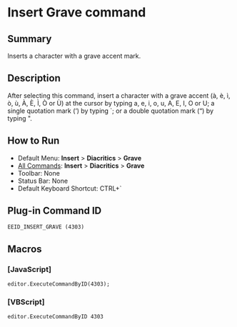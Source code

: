 # Insert Grave command

## Summary

Inserts a character with a grave accent mark.

## Description

After selecting this command, insert a character with a grave accent (à, è, ì, ò, ù, À, È, Ì,
Ò or Ù) at the cursor by typing a, e, i, o, u, A, E, I, O
or U; a single quotation mark (‘)
by typing \`; or a double quotation mark (“) by typing ".

## How to Run

- Default Menu: **Insert** \> **Diacritics** \> **Grave**
- [All Commands](../tools/all_commands): **Insert** \> **Diacritics** \> **Grave**
- Toolbar: None
- Status Bar: None
- Default Keyboard Shortcut: CTRL+\`

## Plug-in Command ID

```
EEID_INSERT_GRAVE (4303)```

## Macros

### \[JavaScript\]

```
editor.ExecuteCommandByID(4303);
```

### \[VBScript\]

```
editor.ExecuteCommandByID 4303
```
